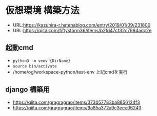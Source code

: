 # 仮想環境 構築方法
- URL:https://kazuhira-r.hatenablog.com/entry/2019/01/09/231800
- URL:https://qiita.com/fiftystorm36/items/b2fd47cf32c7694adc2e
## 起動cmd
- `python3 -m venv {DirName}` 
- `source bin/activate` 
- /home/og/workspace-python/test-env 上記cmdを実行

## django 構築用
- https://qiita.com/gragragrao/items/373057783ba8856124f3
- https://qiita.com/gragragrao/items/9a85a372a9c3eec06243


